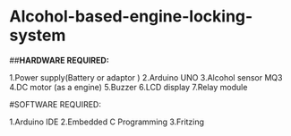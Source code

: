 # Alcohol-based-engine-locking-system


##**HARDWARE REQUIRED:**

1.Power supply(Battery or adaptor )
2.Arduino UNO
3.Alcohol sensor MQ3
4.DC motor (as a engine)
5.Buzzer
6.LCD display
7.Relay module


#SOFTWARE REQUIRED:

1.Arduino IDE
2.Embedded C Programming
3.Fritzing
